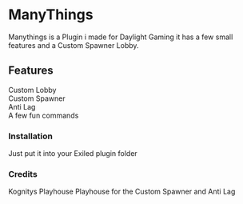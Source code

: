 # ManyThings

Manythings is a Plugin i made for Daylight Gaming it has a few small features and a Custom Spawner Lobby.


## Features
Custom Lobby<br />
Custom Spawner<br />
Anti Lag<br />
A few fun commands<br />

### Installation
Just put it into your Exiled plugin folder


### Credits
Kognitys Playhouse Playhouse for the Custom Spawner and Anti Lag
 

